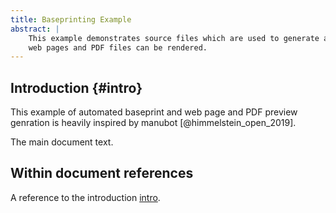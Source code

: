 ```yaml
---
title: Baseprinting Example
abstract: |
    This example demonstrates source files which are used to generate a baseprint from which
    web pages and PDF files can be rendered.
---
```


Introduction {#intro}
---------------------

This example of automated baseprint and web page and PDF preview genration is heavily
inspired by manubot [@himmelstein_open_2019].

The main document text.


Within document references
--------------------------

A reference to the introduction [intro](#intro).
